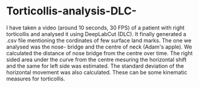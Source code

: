 # Torticollis-analysis-DLC-
I have taken a video (around 10 seconds, 30 FPS) of a patient with right torticollis and analysed it using DeepLabCut (DLC). It finally generated a .csv file mentioning the cordinates of 
few surface land marks. The one we analysed was the nose- bridge and the centre of neck (Adam's apple). We calculated the distance of nose bridge from the centre over time.
The right sided area under the curve from the centre mesuring the horizontal shift and the same for left side was estimated. The standard deviation of the horizontal movement 
was also calculated. These can be some kinematic measures for torticollis. 
